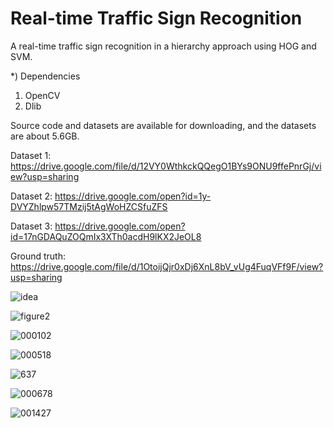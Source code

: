 # Real-time Traffic Sign Recognition

A real-time traffic sign recognition in a hierarchy approach using HOG and SVM.

*) Dependencies
1) OpenCV
2) Dlib

Source code and datasets are available for downloading, and the datasets are about 5.6GB.

Dataset 1: https://drive.google.com/file/d/12VY0WthkckQQegO1BYs9ONU9ffePnrGj/view?usp=sharing

Dataset 2: https://drive.google.com/open?id=1y-DVYZhlpw57TMzij5tAgWoHZCSfuZFS

Dataset 3: https://drive.google.com/open?id=17nGDAQuZOQmIx3XTh0acdH9lKX2JeOL8

Ground truth: https://drive.google.com/file/d/1OtoijQjr0xDj6XnL8bV_vUg4FuqVFf9F/view?usp=sharing

![idea](https://user-images.githubusercontent.com/29675793/38183593-874c9414-367c-11e8-8a1e-d4eac64add0f.jpg)



![figure2](https://user-images.githubusercontent.com/29675793/38183594-879314fc-367c-11e8-9784-21a96a265b4d.png)


![000102](https://user-images.githubusercontent.com/29675793/38183635-f9d42150-367c-11e8-9d7e-9ce2b7712886.jpg)


![000518](https://user-images.githubusercontent.com/29675793/38183636-fa239a64-367c-11e8-9b55-2d32ba735b29.jpg)


![637](https://user-images.githubusercontent.com/29675793/38183637-fa52516a-367c-11e8-9615-3b576a2c76c4.jpg)


![000678](https://user-images.githubusercontent.com/29675793/38183638-fa7ed690-367c-11e8-8079-32d1031951dd.jpg)


![001427](https://user-images.githubusercontent.com/29675793/38183639-faa96d4c-367c-11e8-93f6-234e85ab52da.jpg)
